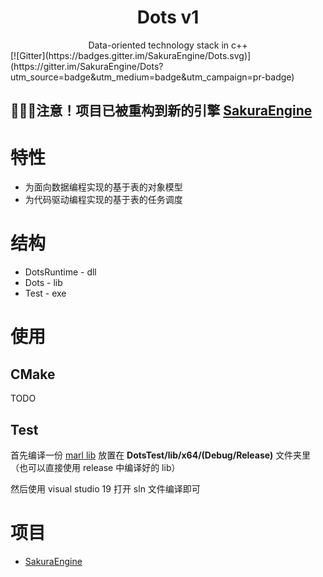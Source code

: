 
<h1 align="center">Dots v1</h1>
<div align="center">
Data-oriented technology stack in c++
</div>
[![Gitter](https://badges.gitter.im/SakuraEngine/Dots.svg)](https://gitter.im/SakuraEngine/Dots?utm_source=badge&utm_medium=badge&utm_campaign=pr-badge)

## 🚧🚧🚧注意！项目已被重构到新的引擎 [SakuraEngine](https://github.com/SakuraEngine/SakuraEngine)

# 特性
* 为面向数据编程实现的基于表的对象模型
* 为代码驱动编程实现的基于表的任务调度

# 结构
* DotsRuntime - dll
* Dots - lib
* Test - exe

# 使用
## CMake
TODO
## Test
首先编译一份 [marl lib](https://github.com/google/marl) 放置在 **DotsTest/lib/x64/(Debug/Release)** 文件夹里（也可以直接使用 release 中编译好的 lib）

然后使用 visual studio 19 打开 sln 文件编译即可

# 项目
* [SakuraEngine](https://github.com/SaeruHikari/SakuraEngine)

